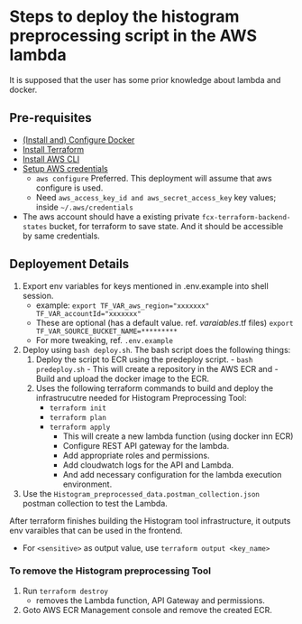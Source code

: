 # Steps to deploy the histogram preprocessing script in the AWS lambda

It is supposed that the user has some prior knowledge about lambda and docker.

## Pre-requisites

- [(Install and) Configure Docker](https://docs.docker.com/engine/install/)
- [Install Terraform](https://developer.hashicorp.com/terraform/tutorials/aws-get-started/install-cli)
- [Install AWS CLI](https://docs.aws.amazon.com/cli/latest/userguide/cli-chap-getting-started.html)
- [Setup AWS credentials](https://docs.aws.amazon.com/cli/latest/userguide/cli-chap-configure.html)
  - `aws configure` Preferred. This deployment will assume that aws configure is used.
  - Need ```aws_access_key_id and aws_secret_access_key``` key values; inside `~/.aws/credentials`
- The aws account should have a existing private `fcx-terraform-backend-states` bucket, for terraform to save state. And it should be accessible by same credentials.

## Deployement Details

1. Export env variables for keys mentioned in .env.example into shell session.
     - example: `export TF_VAR_aws_region="xxxxxxx" TF_VAR_accountId="xxxxxxx"`
     - These are optional (has a default value. ref. *_varaiables_*.tf files) `export TF_VAR_SOURCE_BUCKET_NAME=*********`
     - For more tweaking, ref. `.env.example`
2. Deploy using `bash deploy.sh`. The bash script does the following things:
     1. Deploy the script to ECR using the predeploy script.
       - `bash predeploy.sh`
            - This will create a repository in the AWS ECR and
            -  Build and upload the docker image to the ECR.
     2. Uses the following terraform commands to build and deploy the infrastrucutre needed   for Histogram Preprocessing Tool:
          - `terraform init`
          - `terraform plan`
          - `terraform apply`
               - This will create a new lambda function (using docker inn ECR)
               - Configure REST API gateway for the lambda.
               - Add appropriate roles and permissions.
               - Add cloudwatch logs for the API and Lambda.
               - And add necessary configuration for the lambda execution environment.
3. Use the `Histogram_preprocessed_data.postman_collection.json` postman collection to test the Lambda.

After terraform finishes building the Histogram tool infrastructure, it outputs env varaibles that can be used in the frontend.

- For `<sensitive>` as output value, use `terraform output <key_name>`

### To remove the Histogram preprocessing Tool

1. Run `terraform destroy`
     - removes the Lambda function, API Gateway and permissions.
2. Goto AWS ECR Management console and remove the created ECR.
